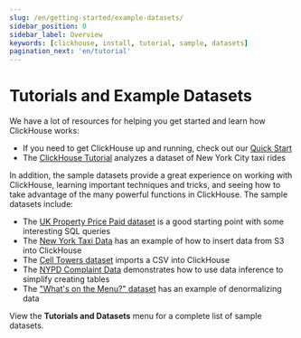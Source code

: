 ```yaml
---
slug: /en/getting-started/example-datasets/
sidebar_position: 0
sidebar_label: Overview
keywords: [clickhouse, install, tutorial, sample, datasets]
pagination_next: 'en/tutorial'
---
```


# Tutorials and Example Datasets

We have a lot of resources for helping you get started and learn how ClickHouse works:

- If you need to get ClickHouse up and running, check out our [Quick Start](../quick-start.mdx)
- The [ClickHouse Tutorial](../tutorial.md) analyzes a dataset of New York City taxi rides

In addition, the sample datasets provide a great experience on working with ClickHouse,
learning important techniques and tricks, and seeing how to take advantage of the many powerful
functions in ClickHouse. The sample datasets include:

- The [UK Property Price Paid dataset](../getting-started/example-datasets/uk-price-paid.md) is a good starting point with some interesting SQL queries
- The [New York Taxi Data](../getting-started/example-datasets/nyc-taxi.md) has an example of how to insert data from S3 into ClickHouse
- The [Cell Towers dataset](../getting-started/example-datasets/cell-towers.md) imports a CSV into ClickHouse
- The [NYPD Complaint Data](../getting-started/example-datasets/nypd_complaint_data.md) demonstrates how to use data inference to simplify creating tables
- The ["What's on the Menu?" dataset](../getting-started/example-datasets/menus.md) has an example of denormalizing data

View the **Tutorials and Datasets** menu for a complete list of sample datasets.